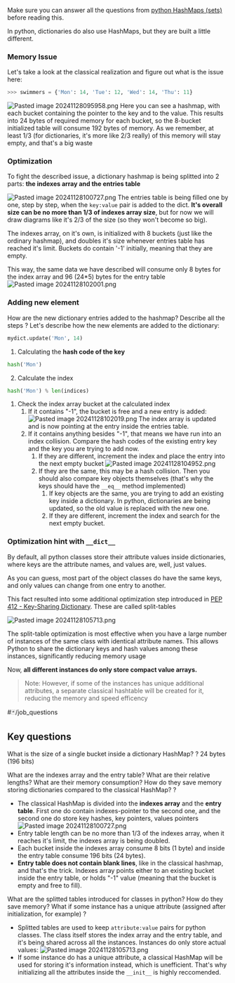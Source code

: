 Make sure you can answer all the questions from [python HashMaps (sets)](python%20HashMaps%20(sets).md) before reading this.

In python, dictionaries do also use HashMaps, but they are built a little different.

### Memory Issue
Let's take a look at the classical realization and figure out what is the issue here:
```python
>>> swimmers = {'Mon': 14, 'Tue': 12, 'Wed': 14, 'Thu': 11}
```
![Pasted image 20241128095958.png](Pasted%20image%2020241128095958.png)
Here you can see a hashmap, with each bucket containing the pointer to the key and to the value. This results into 24 bytes of required memory for each bucket, so the 8-bucket initialized table will consume 192 bytes of memory. As we remember, at least 1/3 (for dictionaries, it's more like 2/3 really) of this memory will stay empty, and that's a big waste

### Optimization
To fight the described issue, a dictionary hashmap is being splitted into 2 parts: **the indexes array and the entries table**

![Pasted image 20241128100727.png](Pasted%20image%2020241128100727.png)
The entries table is being filled one by one, step by step, when the `key:value` pair is added to the dict.  **It's overall size can be no more than 1/3 of indexes array size**, but for now we will draw diagrams like it's 2/3 of the size (so they won't become so big).

The indexes array, on it's own, is initialized with 8 buckets (just like the ordinary hashmap), and doubles it's size whenever entries table has reached it's limit. Buckets do contain '-1' initially, meaning that they are empty. 

This way, the same data we have described will consume only 8 bytes for the index array and 96 (24\*5) bytes for the entry table
![Pasted image 20241128102001.png](Pasted%20image%2020241128102001.png)

### Adding new element 

How are the new dictionary entries added to the hashmap? Describe all the steps
?
Let's describe how the new elements are added to the dictionary:
```python
mydict.update('Mon', 14)
```
1. Calculating the **hash code of the key**
```python
hash('Mon')
```
2. Calculate the index
```python
hash('Mon') % len(indices)
```
1. Сheck the index array bucket at the calculated index
	1. If it contains "-1", the bucket is free and a new entry is added:
	   ![Pasted image 20241128102019.png](Pasted%20image%2020241128102019.png)
	   The index array is updated and is now pointing at the entry inside the entries table.
	2. If it contains anything besides "-1", that means we have run into an index collision. Compare the hash codes of the existing entry key and the key you are trying to add now.
		1. If they are different, increment the index and place the entry into the next empty bucket
		   ![Pasted image 20241128104952.png](Pasted%20image%2020241128104952.png)
		2. If they are the same, this may be a hash collision. Then you should also compare key objects themselves (that's why the keys should have the `__eq__` method implemented)
			1. If key objects are the same, you are trying to add an existing key inside a dictionary. In python, dictionaries are being updated, so the old value is replaced with the new one.
			2. If they are different, increment the index and search for the next empty bucket.
<!--SR:!2025-05-10,55,310-->



### Optimization hint with `__dict__`
By default, all python classes store their attribute values inside dictionaries, where keys are the attribute names, and values are, well, just values.

As you can guess, most part of the object classes do have the same keys, and only values can change from one entry to another.

This fact resulted into some additional optimization step introduced in [PEP 412 - Key-Sharing Dictionary](https://www.python.org/dev/peps/pep-0412/). These are called split-tables

![Pasted image 20241128105713.png](Pasted%20image%2020241128105713.png)

The split-table optimization is most effective when you have a large number of instances of the same class with identical attribute names. This allows Python to share the dictionary keys and hash values among these instances, significantly reducing memory usage

Now, **all different instances do only store compact value arrays.**

> Note: However, if some of the instances has unique additional attributes, a separate classical hashtable will be created for it, reducing the memory and speed efficency


#🃏/job_questions 
## Key questions

What is the size of a single bucket inside a dictionary HashMap?
?
24 bytes (196 bits)
<!--SR:!2025-05-19,64,310-->


What are the indexes array and the entry table? What are their relative lengths? What are their memory consumption? How do they save memory storing dictionaries compared to the classical HashMap?
?
- The classical HashMap is divided into the **indexes array** and the **entry table**. First one do contain indexes-pointer to the second one, and the second one do store key hashes, key pointers, values pointers
  ![Pasted image 20241128100727.png](Pasted%20image%2020241128100727.png)
- Entry table length can be no more than 1/3 of the indexes array, when it reaches it's limit, the indexes array is being doubled.
- Each bucket inside the indexes array consume 8 bits (1 byte) and inside the entry table consume 196 bits (24 bytes).
- **Entry table does not contain blank lines**, like in the classical hashmap, and that's the trick. Indexes array points either to an existing bucket inside the entry table, or holds "-1" value (meaning that the bucket is empty and free to fill).
<!--SR:!2025-05-14,59,314-->


What are the splitted tables introduced for classes in python? How do they save memory? What if some instance has a unique attribute (assigned after initialization, for example)
?
- Splitted tables are used to keep  `attribute:value` pairs for python classes. The class itself stores the index array and the entry table, and it's being shared across all the instances. Instances do only store actual values:
  ![Pasted image 20241128105713.png](Pasted%20image%2020241128105713.png)
- If some instance do has a unique attribute, a classical HashMap will be used for storing it's information instead, which is unefficient. That's why initializing all the attributes inside the `__init__` is highly reccomended.
<!--SR:!2025-05-12,57,314-->










